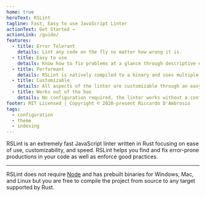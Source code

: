 ```yaml
---
home: true
heroText: RSLint
tagline: Fast, Easy to use JavaScript Linter
actionText: Get Started →
actionLink: /guide/
features:
  - title: Error Tolerant
    details: Lint any code on the fly no matter how wrong it is.
  - title: Easy to use
    details: Know how to fix problems at a glance through descriptive errors with labels, notes, and suggestions.
  - title: Performant
    details: RSLint is natively compiled to a binary and uses multiple levels of parallelism.
  - title: Customizable
    details: All aspects of the linter are customizable through an easy to use configuration file.
  - title: Works out of the box
    details: No configuration required, the linter works without a configuration file.
footer: MIT Licensed | Copyright © 2020-present Riccardo D'Ambrosio
tags:
  - configuration
  - theme
  - indexing
---
```


RSLint is an extremely fast JavaScript linter written in Rust focusing on ease of use, customizability, and speed. RSLint
helps you find and fix error-prone productions in your code as well as enforce good practices.

<hr>

RSLint does not require [Node](https://nodejs.org) and has prebuilt binaries for Windows, Mac, and Linux but you are free to
compile the project from source to any target supported by Rust.
